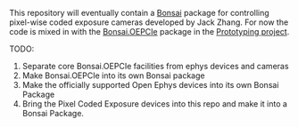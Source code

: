 This repository will eventually contain a [Bonsai](https://bonsai-rx.org/) package for controlling pixel-wise coded exposure cameras developed by Jack Zhang. For now the code is mixed in with the [Bonsai.OEPCIe](https://github.com/jonnew/Bonsai.OEPCIe) package in the [Prototyping project](https://github.com/jonnew/Bonsai.OEPCIe/tree/master/Bonsai.OEPCIE.Prototyping). 

TODO:
1. Separate core Bonsai.OEPCIe facilities from ephys devices and cameras
2. Make Bonsai.OEPCIe into its own Bonsai package
3. Make the officially supported Open Ephys devices into its own Bonsai Package
4. Bring the Pixel Coded Exposure devices into this repo and make it into a Bonsai Package.

